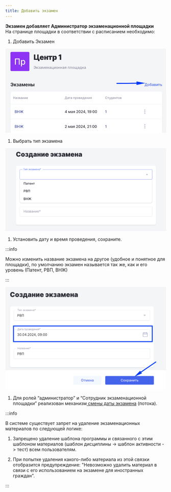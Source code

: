 ```yaml
---
title: Добавить экзамен
---
```


**Экзамен добавляет Администратор  экзаменационной площадки**\
На странице площадки в соответствии с расписанием необходимо:

1. Добавить Экзамен

![](<./image (218).png>)

1. Выбрать тип экзамена

![](<./image (219).png>)

1. Установить дату и время проведения, сохраните.

:::info 

Можно изменить название экзамена на другое (удобное и понятное для площадки), по умолчанию экзамен называется так же, как и его уровень (Патент, РВП, ВНЖ)

:::

![](<./image (220).png>)

1. Для ролей “администратор” и “Сотрудник экзаменационной площадки” реализован механизм[ смены даты экзамена](./../voprosy/flow-kak-pomenyat-uroven-datu-ekzamena) (потока).

:::info 

В системе существует запрет на удаление экзаменационных материалов по следующей логике:

1. Запрещено удаление шаблона программы и связанного с этим шаблоном материалов (шаблон дисциплины -> шаблон активности -> тест) всем пользователям.

2. При попытке удаления какого-либо материала из этой связки отобразится предупреждение: "Невозможно удалить материал в связи с его использованием на экзамене для иностранных граждан".

:::